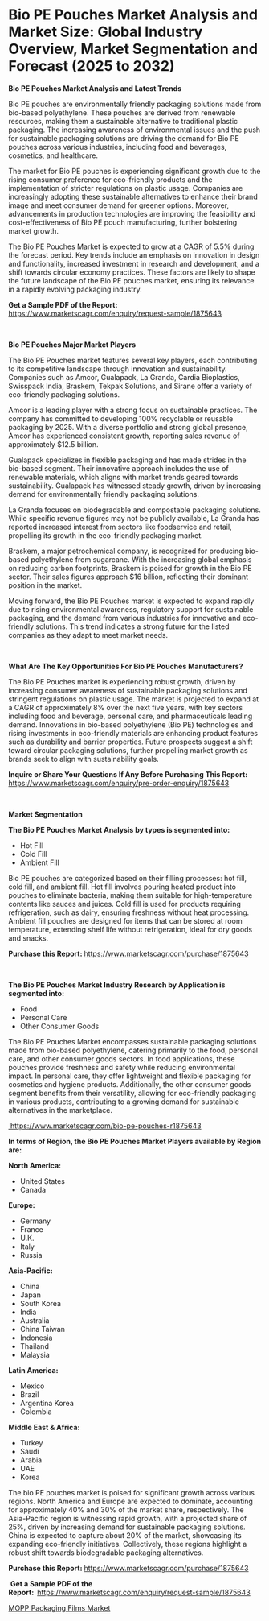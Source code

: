 <p><h1>Bio PE Pouches Market Analysis and Market Size: Global Industry Overview, Market Segmentation and Forecast (2025 to 2032)</h1></p><p><strong>Bio PE Pouches Market Analysis and Latest Trends</strong></p>
<p><p>Bio PE pouches are environmentally friendly packaging solutions made from bio-based polyethylene. These pouches are derived from renewable resources, making them a sustainable alternative to traditional plastic packaging. The increasing awareness of environmental issues and the push for sustainable packaging solutions are driving the demand for Bio PE pouches across various industries, including food and beverages, cosmetics, and healthcare.</p><p>The market for Bio PE pouches is experiencing significant growth due to the rising consumer preference for eco-friendly products and the implementation of stricter regulations on plastic usage. Companies are increasingly adopting these sustainable alternatives to enhance their brand image and meet consumer demand for greener options. Moreover, advancements in production technologies are improving the feasibility and cost-effectiveness of Bio PE pouch manufacturing, further bolstering market growth.</p><p>The Bio PE Pouches Market is expected to grow at a CAGR of 5.5% during the forecast period. Key trends include an emphasis on innovation in design and functionality, increased investment in research and development, and a shift towards circular economy practices. These factors are likely to shape the future landscape of the Bio PE pouches market, ensuring its relevance in a rapidly evolving packaging industry.</p></p>
<p><strong>Get a Sample PDF of the Report:&nbsp;</strong> <a href="https://www.marketscagr.com/enquiry/request-sample/1875643?utm_campaign=2097&utm_medium=2&utm_source=Github&utm_content=ia&utm_term=04022025&utm_id=bio-pe-pouches">https://www.marketscagr.com/enquiry/request-sample/1875643</a></p>
<p>&nbsp;</p>
<p><strong>Bio PE Pouches Major Market Players</strong></p>
<p><p>The Bio PE Pouches market features several key players, each contributing to its competitive landscape through innovation and sustainability. Companies such as Amcor, Gualapack, La Granda, Cardia Bioplastics, Swisspack India, Braskem, Tekpak Solutions, and Sirane offer a variety of eco-friendly packaging solutions.</p><p>Amcor is a leading player with a strong focus on sustainable practices. The company has committed to developing 100% recyclable or reusable packaging by 2025. With a diverse portfolio and strong global presence, Amcor has experienced consistent growth, reporting sales revenue of approximately $12.5 billion.</p><p>Gualapack specializes in flexible packaging and has made strides in the bio-based segment. Their innovative approach includes the use of renewable materials, which aligns with market trends geared towards sustainability. Gualapack has witnessed steady growth, driven by increasing demand for environmentally friendly packaging solutions.</p><p>La Granda focuses on biodegradable and compostable packaging solutions. While specific revenue figures may not be publicly available, La Granda has reported increased interest from sectors like foodservice and retail, propelling its growth in the eco-friendly packaging market.</p><p>Braskem, a major petrochemical company, is recognized for producing bio-based polyethylene from sugarcane. With the increasing global emphasis on reducing carbon footprints, Braskem is poised for growth in the Bio PE sector. Their sales figures approach $16 billion, reflecting their dominant position in the market.</p><p>Moving forward, the Bio PE Pouches market is expected to expand rapidly due to rising environmental awareness, regulatory support for sustainable packaging, and the demand from various industries for innovative and eco-friendly solutions. This trend indicates a strong future for the listed companies as they adapt to meet market needs.</p></p>
<p>&nbsp;</p>
<p><strong>What Are The Key Opportunities For Bio PE Pouches Manufacturers?</strong></p>
<p><p>The Bio PE Pouches market is experiencing robust growth, driven by increasing consumer awareness of sustainable packaging solutions and stringent regulations on plastic usage. The market is projected to expand at a CAGR of approximately 8% over the next five years, with key sectors including food and beverage, personal care, and pharmaceuticals leading demand. Innovations in bio-based polyethylene (Bio PE) technologies and rising investments in eco-friendly materials are enhancing product features such as durability and barrier properties. Future prospects suggest a shift toward circular packaging solutions, further propelling market growth as brands seek to align with sustainability goals.</p></p>
<p><strong>Inquire or Share Your Questions If Any Before Purchasing This Report:</strong> <a href="https://www.marketscagr.com/enquiry/pre-order-enquiry/1875643?utm_campaign=2097&utm_medium=2&utm_source=Github&utm_content=ia&utm_term=04022025&utm_id=bio-pe-pouches">https://www.marketscagr.com/enquiry/pre-order-enquiry/1875643</a></p>
<p>&nbsp;</p>
<p><strong>Market Segmentation</strong></p>
<p><strong>The Bio PE Pouches Market Analysis by types is segmented into:</strong></p>
<p><ul><li>Hot Fill</li><li>Cold Fill</li><li>Ambient Fill</li></ul></p>
<p><p>Bio PE pouches are categorized based on their filling processes: hot fill, cold fill, and ambient fill. Hot fill involves pouring heated product into pouches to eliminate bacteria, making them suitable for high-temperature contents like sauces and juices. Cold fill is used for products requiring refrigeration, such as dairy, ensuring freshness without heat processing. Ambient fill pouches are designed for items that can be stored at room temperature, extending shelf life without refrigeration, ideal for dry goods and snacks.</p></p>
<p><strong>Purchase this Report:&nbsp;</strong><a href="https://www.marketscagr.com/purchase/1875643?utm_campaign=2097&utm_medium=2&utm_source=Github&utm_content=ia&utm_term=04022025&utm_id=bio-pe-pouches">https://www.marketscagr.com/purchase/1875643</a></p>
<p>&nbsp;</p>
<p><strong>The Bio PE Pouches Market Industry Research by Application is segmented into:</strong></p>
<p><ul><li>Food</li><li>Personal Care</li><li>Other Consumer Goods</li></ul></p>
<p><p>The Bio PE Pouches Market encompasses sustainable packaging solutions made from bio-based polyethylene, catering primarily to the food, personal care, and other consumer goods sectors. In food applications, these pouches provide freshness and safety while reducing environmental impact. In personal care, they offer lightweight and flexible packaging for cosmetics and hygiene products. Additionally, the other consumer goods segment benefits from their versatility, allowing for eco-friendly packaging in various products, contributing to a growing demand for sustainable alternatives in the marketplace.</p></p>
<p><a href="https://www.marketscagr.com/bio-pe-pouches-r1875643?utm_campaign=2097&utm_medium=2&utm_source=Github&utm_content=ia&utm_term=04022025&utm_id=bio-pe-pouches">&nbsp;https://www.marketscagr.com/bio-pe-pouches-r1875643</a></p>
<p><strong>In terms of Region, the Bio PE Pouches Market Players available by Region are:</strong></p>
<p>
    <p> <strong> North America: </strong>
        <ul>
            <li>United States</li>
            <li>Canada</li>
        </ul>
        </p> 
    <p> <strong> Europe: </strong>
        <ul>
            <li>Germany</li>
            <li>France</li>
            <li>U.K.</li>
            <li>Italy</li>
            <li>Russia</li>
        </ul>
        </p> 
    <p> <strong> Asia-Pacific: </strong>
        <ul>
            <li>China</li>
            <li>Japan</li>
            <li>South Korea</li>
            <li>India</li>
            <li>Australia</li>
            <li>China Taiwan</li>
            <li>Indonesia</li>
            <li>Thailand</li>
            <li>Malaysia</li>
        </ul>
        </p> 
    <p> <strong> Latin America: </strong>
        <ul>
            <li>Mexico</li>
            <li>Brazil</li>
            <li>Argentina Korea</li>
            <li>Colombia</li>
        </ul>
        </p> 
    <p> <strong> Middle East & Africa: </strong>
        <ul>
            <li>Turkey</li>
            <li>Saudi</li>
            <li>Arabia</li>
            <li>UAE</li>
            <li>Korea</li>
        </ul>
    </p>
    </p>
<p><p>The bio PE pouches market is poised for significant growth across various regions. North America and Europe are expected to dominate, accounting for approximately 40% and 30% of the market share, respectively. The Asia-Pacific region is witnessing rapid growth, with a projected share of 25%, driven by increasing demand for sustainable packaging solutions. China is expected to capture about 20% of the market, showcasing its expanding eco-friendly initiatives. Collectively, these regions highlight a robust shift towards biodegradable packaging alternatives.</p></p>
<p><strong>Purchase this Report: </strong><a href="https://www.marketscagr.com/purchase/1875643?utm_campaign=2097&utm_medium=2&utm_source=Github&utm_content=ia&utm_term=04022025&utm_id=bio-pe-pouches">https://www.marketscagr.com/purchase/1875643</a></p>
<p>&nbsp;<strong>Get a Sample PDF of the Report:&nbsp;&nbsp;</strong><a href="https://www.marketscagr.com/enquiry/request-sample/1875643?utm_campaign=2097&utm_medium=2&utm_source=Github&utm_content=ia&utm_term=04022025&utm_id=bio-pe-pouches">https://www.marketscagr.com/enquiry/request-sample/1875643</a></p>
<p><strong></strong></p>
<p><p><a href="https://github.com/FlorianWolf90/Market-Research-Report-List-1/blob/main/mopp-packaging-films-market.md?utm_campaign=2097&utm_medium=2&utm_source=Github&utm_content=ia&utm_term=04022025&utm_id=bio-pe-pouches">MOPP Packaging Films Market</a></p></p>